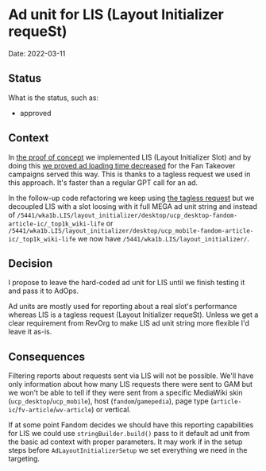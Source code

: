 # Ad unit for LIS (Layout Initializer requeSt)

Date: 2022-03-11

## Status

What is the status, such as:

- approved

## Context

In [the proof of concept](https://github.com/Wikia/ad-engine/pull/1286) we implemented LIS (Layout Initializer Slot) and by doing this [we proved ad loading time decreased](https://fandom.atlassian.net/browse/ADEN-11434?focusedCommentId=565738) for the Fan Takeover campaigns served this way. This is thanks to a tagless request we used in this approach. It's faster than a regular GPT call for an ad.

In the follow-up code refactoring we keep using [the tagless request](https://support.google.com/admanager/answer/2623168?hl=en) but we decoupled LIS with a slot loosing with it full MEGA ad unit string and instead of `/5441/wka1b.LIS/layout_initializer/desktop/ucp_desktop-fandom-article-ic/_top1k_wiki-life` or `/5441/wka1b.LIS/layout_initializer/desktop/ucp_mobile-fandom-article-ic/_top1k_wiki-life` we now have `/5441/wka1b.LIS/layout_initializer/`.

## Decision

I propose to leave the hard-coded ad unit for LIS until we finish testing it and pass it to AdOps.

Ad units are mostly used for reporting about a real slot's performance whereas LIS is a tagless request (Layout Initializer requeSt). Unless we get a clear requirement from RevOrg to make LIS ad unit string more flexible I'd leave it as-is.

## Consequences

Filtering reports about requests sent via LIS will not be possible. We'll have only information about how many LIS requests there were sent to GAM but we won't be able to tell if they were sent from a specific MediaWiki skin (`ucp_desktop`/`ucp_mobile`), host (`fandom`/`gamepedia`), page type (`article-ic`/`fv-article`/`wv-article`) or vertical.

If at some point Fandom decides we should have this reporting capabilities for LIS we could use `stringBuilder.build()` pass to it default ad unit from the basic ad context with proper parameters. It may work if in the setup steps before `AdLayoutInitializerSetup` we set everything we need in the targeting.
